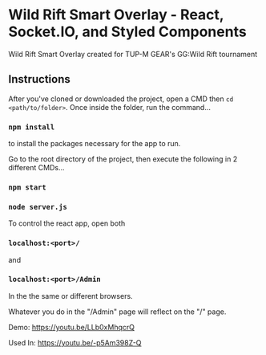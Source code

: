 # Wild Rift Smart Overlay - React, Socket.IO, and Styled Components
Wild Rift Smart Overlay created for TUP-M GEAR's GG:Wild Rift tournament

## Instructions
After you've cloned or downloaded the project, open a CMD then `cd <path/to/folder>`. Once inside the folder, run the command...
### `npm install`
to install the packages necessary for the app to run.

Go to the root directory of the project, then execute the following in 2 different CMDs...
### `npm start`
### `node server.js`

To control the react app, open both
### `localhost:<port>/`
and
### `localhost:<port>/Admin`
In the the same or different browsers.

Whatever you do in the "/Admin" page will reflect on the "/" page.

Demo: https://youtu.be/LLb0xMhqcrQ

Used In: https://youtu.be/-p5Am398Z-Q
